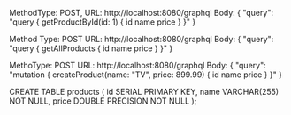 MethodType: POST, URL: http://localhost:8080/graphql
Body: {
    "query": "query { getProductById(id: 1) { id name price } }"
}

Method Type: POST URL: http://localhost:8080/graphql
Body: {
    "query": "query { getAllProducts { id name price } }"
}

MethoType: POST URL: http://localhost:8080/graphql
Body: {
    "query": "mutation { createProduct(name: \"TV\", price: 899.99) { id name price } }"
}

CREATE TABLE products (
    id SERIAL PRIMARY KEY,
    name VARCHAR(255) NOT NULL,
    price DOUBLE PRECISION NOT NULL
);

